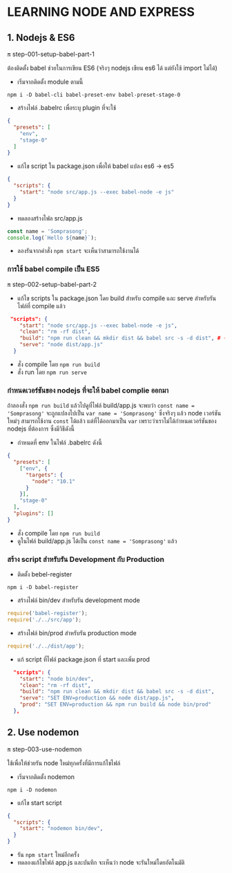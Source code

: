 # LEARNING NODE AND EXPRESS

## 1. Nodejs & ES6
:on: step-001-setup-babel-part-1

ต้องติดตั้ง babel ช่วยในการเขียน ES6 (จริงๆ nodejs เขียน es6 ได้ แต่ยังใช้ import ไม่ได้)

- เริ่มจากติดตั้ง module ตามนี้
```
npm i -D babel-cli babel-preset-env babel-preset-stage-0
```

- สร้างไฟล์ .babelrc เพื่อระบุ plugin ที่จะใช้
```json
{
  "presets": [
    "env",
    "stage-0"
  ]
}

```

- แก้ไข script ใน package.json เพื่อให้ babel แปลง es6 -> es5
```json
{
  "scripts": {
    "start": "node src/app.js --exec babel-node -e js"
  }
}

```

- ทดลองสร้างไฟล src/app.js
```javascript
const name = 'Somprasong';
console.log(`Hello ${name}`);
```

- ลองรันจากคำสั่ง `npm start` จะเห็นว่าสามารถใช้งานได้

### การใช้ babel compile เป็น ES5
:on: step-002-setup-babel-part-2

- แก้ไข scripts ใน package.json โดย build สำหรับ compile และ serve สำหรับรันไฟล์ที่ compile แล้ว
```json
 "scripts": {
    "start": "node src/app.js --exec babel-node -e js",
    "clean": "rm -rf dist",
    "build": "npm run clean && mkdir dist && babel src -s -d dist", # -s สำหรับสร้าง source map
    "serve": "node dist/app.js"
  }
```

- สั่ง compile โดย `npm run build`
- สั่ง run โดย `npm run serve`

### กำหนดเวอร์ชันของ nodejs ที่จะให้ babel complie ออกมา
ถ้าลองสั่ง `npm run build` แล้วไปดูที่ไฟล์ build/app.js จะพบว่า `const name = 'Somprasong'` จะถูกแปลงไปเป็น `var name = 'Somprasong'` ซึ่งจริงๆ แล้ว node เวอร์ชันใหม่ๆ สามารถใช้งาน `const` ได้แล้ว แต่ที่ได้ออกมาเป็น `var` เพราะว่าเราไม่ได้กำหนดเวอร์ชันของ nodejs ที่ต้องการ ซึ่งมีวิธีดังนี้

- กำหนดที่ env ในไฟล์ .babelrc ดังนี้
```json
{
  "presets": [
    ["env", {
      "targets": {
        "node": "10.1"
      }
    }],
    "stage-0"
  ],
  "plugins": []
}
```

- สั่ง compile โดย `npm run build`
- ดูในไฟล์ build/app.js ได้เป็น `const name = 'Somprasong'` แล้ว

### สร้าง script สำหรับรัน Development กับ Production
- ติดตั้ง bebel-register
```
npm i -D babel-register
```

- สร้างไฟล์ bin/dev สำหรับรัน development mode
```js
require('babel-register');
require('./../src/app');
```

- สร้างไฟล์ bin/prod สำหรับรัน production mode
```js
require('./../dist/app');
```

- แก้ script ที่ไฟล์ package.json ที่ start และเพิ่ม prod

```json
  "scripts": {
    "start": "node bin/dev",
    "clean": "rm -rf dist",
    "build": "npm run clean && mkdir dist && babel src -s -d dist",
    "serve": "SET ENV=production && node dist/app.js",
    "prod": "SET ENV=production && npm run build && node bin/prod"
  },
```
## 2. Use nodemon
:on: step-003-use-nodemon

ใช้เพื่อให้ช่วยรัน node ใหม่ทุกครั้งที่มีการแก้ไขไฟล์

- เริ่มจากติดตั้ง nodemon
```
npm i -D nodemon
```

- แก้ไข start script
```json
{
  "scripts": {
    "start": "nodemon bin/dev",
  }
}
```

- รัน `npm start` ใหม่อีกครั้ง
- ทดลองแก้ไขไฟล์ app.js และบันทึก จะเห็นว่า node จะรันใหม่โดยอัตโนมัติ
